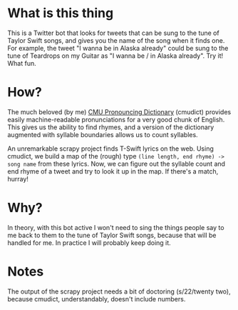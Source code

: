 # What is this thing

This is a Twitter bot that looks for tweets that can be sung to the tune of Taylor Swift songs, and gives you the name of the song when it finds one. For example, the tweet "I wanna be in Alaska already" could be sung to the tune of Teardrops on my Guitar as "I wanna be / in Alaska already". Try it! What fun.

# How?

The much beloved (by me) [CMU Pronouncing Dictionary](http://www.speech.cs.cmu.edu/cgi-bin/cmudict) (cmudict) provides easily machine-readable pronunciations for a very good chunk of English. This gives us the ability to find rhymes, and a version of the dictionary augmented with syllable boundaries allows us to count syllables.

An unremarkable scrapy project finds T-Swift lyrics on the web. Using cmudict, we build a map of the (rough) type ````(line length, end rhyme) -> song name```` from these lyrics. Now, we can figure out the syllable count and end rhyme of a tweet and try to look it up in the map. If there's a match, hurray!

# Why?

In theory, with this bot active I won't need to sing the things people say to me back to them to the tune of Taylor Swift songs, because that will be handled for me. In practice I will probably keep doing it.

# Notes

The output of the scrapy project needs a bit of doctoring (s/22/twenty two), because cmudict, understandably, doesn't include numbers.
